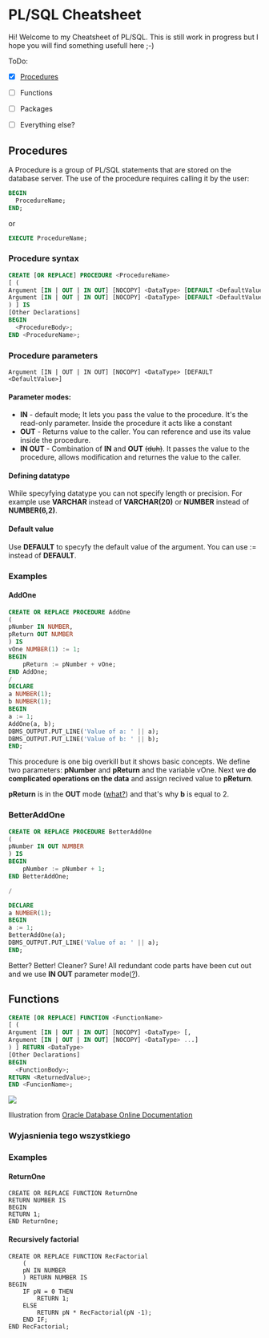 # PL/SQL Cheatsheet
Hi! Welcome to my Cheatsheet of PL/SQL. This is still work in progress but I hope you will find something usefull here ;-)

ToDo:
- [X] [Procedures](#Procedures)
- [ ] Functions
- [ ] Packages
- [ ] Everything else?


## Procedures
A Procedure is a group of PL/SQL statements that are stored on the database server. The use of the procedure requires calling it by the user:
```SQL
BEGIN
  ProcedureName;
END;
```
or
```SQL
EXECUTE ProcedureName;
```
### Procedure syntax
```SQL
CREATE [OR REPLACE] PROCEDURE <ProcedureName> 
[ (
Argument [IN | OUT | IN OUT] [NOCOPY] <DataType> [DEFAULT <DefaultValue>] [,
Argument [IN | OUT | IN OUT] [NOCOPY] <DataType> [DEFAULT <DefaultValue>] ...]
) ] IS
[Other Declarations]
BEGIN
  <ProcedureBody>;
END <ProcedureName>;
```
### Procedure parameters
```
Argument [IN | OUT | IN OUT] [NOCOPY] <DataType> [DEFAULT <DefaultValue>]
```
#### Parameter modes:
- **IN** - default mode; It lets you pass the value to the procedure. It's the read-only parameter. Inside the procedure it acts like a constant
- **OUT** - Returns value to the caller. You can reference and use its value inside the procedure.
- **IN OUT** - Combination of **IN** and **OUT** ~~(duh)~~. It passes the value to the procedure, allows modification and returnes the value to the caller.
<!-- NO COPY -->
#### Defining datatype

While specyfying datatype you can not specify length or precision. For example use **VARCHAR** instead of **VARCHAR(20)** or **NUMBER** instead of **NUMBER(6,2)**.

#### Default value
Use **DEFAULT** to specyfy the default value of the argument. You can use := instead of **DEFAULT**.

### Examples
#### AddOne

```SQL
CREATE OR REPLACE PROCEDURE AddOne
(
pNumber IN NUMBER,
pReturn OUT NUMBER
) IS
vOne NUMBER(1) := 1;
BEGIN
    pReturn := pNumber + vOne;
END AddOne;
/
DECLARE
a NUMBER(1);
b NUMBER(1);
BEGIN
a := 1;
AddOne(a, b);
DBMS_OUTPUT.PUT_LINE('Value of a: ' || a);
DBMS_OUTPUT.PUT_LINE('Value of b: ' || b);
END;
```
This procedure is one big overkill but it shows basic concepts.
We define two parameters: **pNumber** and **pReturn** and the variable vOne.
Next we **do complicated operations on the data** and assign recived value to **pReturn**.

**pReturn** is in the **OUT** mode ([what?](#Parameter-modes)) and that's why **b** is equal to 2.

### BetterAddOne
```SQL
CREATE OR REPLACE PROCEDURE BetterAddOne
(
pNumber IN OUT NUMBER
) IS
BEGIN
    pNumber := pNumber + 1;
END BetterAddOne;

/

DECLARE
a NUMBER(1);
BEGIN
a := 1;
BetterAddOne(a);
DBMS_OUTPUT.PUT_LINE('Value of a: ' || a);
END;
```
Better? Better! Cleaner? Sure!
All redundant code parts have been cut out and we use **IN OUT** parameter mode([?](#Parameter-modes)).


## Functions
```SQL
CREATE [OR REPLACE] FUNCTION <FunctionName>
[ (
Argument [IN | OUT | IN OUT] [NOCOPY] <DataType> [,
Argument [IN | OUT | IN OUT] [NOCOPY] <DataType> ...]
) ] RETURN <DataType>
[Other Declarations]
BEGIN
  <FunctionBody>;
RETURN <ReturnedValue>;
END <FuncionName>;
```
![](https://docs.oracle.com/cd/B19306_01/server.102/b14200/img/create_function.gif)

Illustration from [Oracle Database Online Documentation](https://docs.oracle.com/cd/B19306_01/server.102/b14200/statements_5009.htm)
### Wyjasnienia tego wszystkiego

### Examples
#### ReturnOne
```
CREATE OR REPLACE FUNCTION ReturnOne
RETURN NUMBER IS
BEGIN
RETURN 1;
END ReturnOne;

```
#### Recursively factorial
```
CREATE OR REPLACE FUNCTION RecFactorial
    (
    pN IN NUMBER
    ) RETURN NUMBER IS
BEGIN
    IF pN = 0 THEN
        RETURN 1;
    ELSE
        RETURN pN * RecFactorial(pN -1);
    END IF;
END RecFactorial;
```
